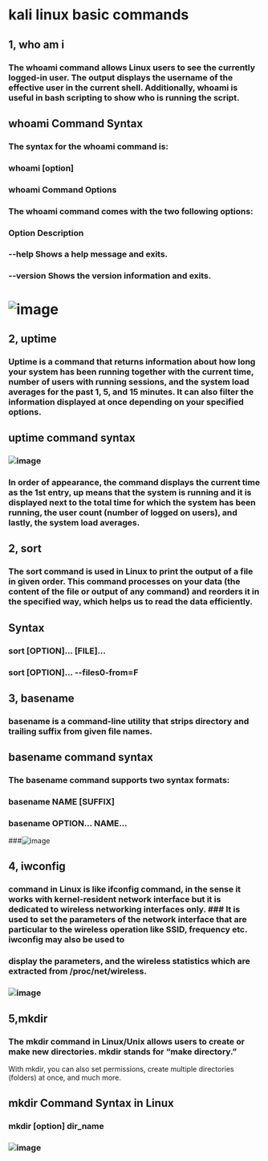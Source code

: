 # kali linux basic commands
## 1, who am i
### The whoami command allows Linux users to see the currently logged-in user. The output displays the username of the effective user in the current shell. Additionally, whoami is useful in bash scripting to show who is running the script.
## whoami Command Syntax
### The syntax for the whoami command is:

### whoami [option]

### whoami Command Options
### The whoami command comes with the two following options:

### Option	Description
### --help	Shows a help message and exits.
### --version	Shows the version information and exits.
# ![image](https://user-images.githubusercontent.com/112609955/188066889-87712d28-6ada-480e-9080-ea8e483337b2.png)
## 2, uptime
### Uptime is a command that returns information about how long your system has been running together with the current time, number of users with running sessions, and the system load averages for the past 1, 5, and 15 minutes. It can also filter the information displayed at once depending on your specified options.
## uptime command syntax
### ![image](https://user-images.githubusercontent.com/112609955/188067741-66abf0c2-25cb-4f76-9230-7b5e84f0d318.png)
### In order of appearance, the command displays the current time as the 1st entry, up means that the system is running and it is displayed next to the total time for which the system has been running, the user count (number of logged on users), and lastly, the system load averages.
## 2, sort
### The sort command is used in Linux to print the output of a file in given order. This command processes on your data (the content of the file or output of any command) and reorders it in the specified way, which helps us to read the data efficiently.
## Syntax
### sort [OPTION]... [FILE]...

### sort [OPTION]... --files0-from=F
## 3, basename
### basename is a command-line utility that strips directory and trailing suffix from given file names.
## basename command syntax
### The basename command supports two syntax formats:
### basename NAME [SUFFIX]
### basename OPTION... NAME...
###![image](https://user-images.githubusercontent.com/112609955/188069474-6ec5ed2a-94b4-4679-9581-1415befeabb5.png)
## 4, iwconfig
### command in Linux is like ifconfig command, in the sense it works with kernel-resident network interface but it is dedicated to wireless networking interfaces only. ### It is used to set the parameters of the network interface that are particular to the wireless operation like SSID, frequency etc. iwconfig may also be used to
### display the parameters, and the wireless statistics which are extracted from /proc/net/wireless.
### ![image](https://user-images.githubusercontent.com/112609955/188069958-301cd095-116a-48a6-b499-15be269c1e0f.png)
## 5,mkdir
### The mkdir command in Linux/Unix allows users to create or make new directories. mkdir stands for “make directory.”

With mkdir, you can also set permissions, create multiple directories (folders) at once, and much more.
## mkdir Command Syntax in Linux
### mkdir [option] dir_name
### ![image](https://user-images.githubusercontent.com/112609955/188071569-90792e01-8cf2-4af7-b2dd-f9ff56a44031.png)



